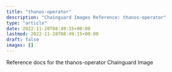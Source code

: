 ```yaml
---
title: "thanos-operator"
description: "Chainguard Images Reference: thanos-operator"
type: "article"
date: 2022-11-28T08:49:15+00:00
lastmod: 2022-11-28T08:49:15+00:00
draft: false
images: []
---
```


Reference docs for the thanos-operator Chainguard Image
